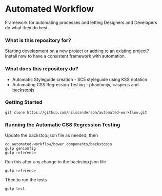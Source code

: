 # Automated Workflow #

Framework for automating processes and letting Designers and Developers do what they do best.


### What is this repository for? ###

Starting development on a new project or adding to an existing project? Install now to have a consistent framework with automation.


### What does this repository do? ###

* Automatic Styleguide creation - SC5 styleguide using KSS notation
* Automating CSS Regression Testing - phantomjs, casperjs and backstopjs


### Getting Started ###

```
git clone https://github.com/nilssanderson/automated-workflow.git
```

### Running the Automatic CSS Regression Testing ###

Update the backstop.json file as needed, then
```
cd automated-workflow/bower_components/backstopjs
gulp genConfig
gulp reference
```

Run this after any change to the backstop.json file
```
gulp reference
```

Then to run the tests
```
gulp test
```
